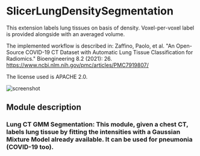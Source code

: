 # SlicerLungDensitySegmentation
This extension labels lung tissues on basis of density.
Voxel-per-voxel label is provided alongside with an averaged volume.

The implemented workflow is described in:
Zaffino, Paolo, et al. "An Open-Source COVID-19 CT Dataset with Automatic Lung Tissue Classification for Radiomics." Bioengineering 8.2 (2021): 26.
https://www.ncbi.nlm.nih.gov/pmc/articles/PMC7919807/

The license used is APACHE 2.0.

![screenshot](https://raw.githubusercontent.com/pzaffino/SlicerLungDensitySegmentation/main/LungDensitySegmentation_screenshot.png)

## Module description

### Lung CT GMM Segmentation: This module, given a chest CT, labels lung tissue by fitting the intensities with a Gaussian Mixture Model already available. It can be used for pneumonia (COVID-19 too).
